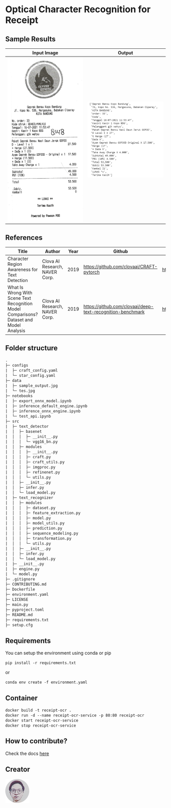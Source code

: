 # Optical Character Recognition for Receipt

## Sample Results
Input Image             |  Output
:----------------------:|:----------------------:
<img src="./data/tes.jpg" width="300" title="sample-input">  |  <img src="./data/sample_output.jpg" width="300" title="sample-output">

## References

| Title                                                                                   | Author           | Year | Github | Paper |
| ----------------------------------------------------------------------------------------| ---------------- | ---- | --------- | ----- | 
| Character Region Awareness for Text Detection                                           | Clova AI Research, NAVER Corp.| 2019 | https://github.com/clovaai/CRAFT-pytorch | https://arxiv.org/abs/1904.01941 |
| What Is Wrong With Scene Text Recognition Model Comparisons? Dataset and Model Analysis | Clova AI Research, NAVER Corp.| 2019 | https://github.com/clovaai/deep-text-recognition-benchmark | https://arxiv.org/abs/1904.01906 |

## Folder structure
```
.
├─ configs               
|  ├─ craft_config.yaml  
|  └─ star_config.yaml   
├─ data
|  ├─ sample_output.jpg  
|  └─ tes.jpg
├─ notebooks                          
|  ├─ export_onnx_model.ipynb         
|  ├─ inference_default_engine.ipynb  
|  ├─ inference_onnx_engine.ipynb     
|  └─ test_api.ipynb                  
├─ src                                                               
|  ├─ text_detector                                         
|  │  ├─ basenet                                           
|  │  │  ├─ __init__.py                           
|  │  │  └─ vgg16_bn.py                           
|  │  ├─ modules                                              
|  │  │  ├─ __init__.py                           
|  │  │  ├─ craft.py                              
|  │  │  ├─ craft_utils.py                        
|  │  │  ├─ imgproc.py                            
|  │  │  ├─ refinenet.py                          
|  │  │  └─ utils.py                              
|  │  ├─ __init__.py                              
|  │  ├─ infer.py                                 
|  │  └─ load_model.py                            
|  ├─ text_recognizer                                           
|  │  ├─ modules                                              
|  │  │  ├─ dataset.py                            
|  │  │  ├─ feature_extraction.py                 
|  │  │  ├─ model.py                              
|  │  │  ├─ model_utils.py                        
|  │  │  ├─ prediction.py                         
|  │  │  ├─ sequence_modeling.py                  
|  │  │  ├─ transformation.py                     
|  │  │  └─ utils.py                              
|  │  ├─ __init__.py                              
|  │  ├─ infer.py                                 
|  │  └─ load_model.py                            
|  ├─ __init__.py                                 
|  ├─ engine.py                                   
|  └─ model.py                                    
├─ .gitignore
├─ CONTRIBUTING.md
├─ Dockerfile
├─ environment.yaml
├─ LICENSE
├─ main.py
├─ pyproject.toml
├─ README.md
├─ requirements.txt
├─ setup.cfg
```

## Requirements
You can setup the environment using conda or pip
```
pip install -r requirements.txt
```
or
```
conda env create -f environment.yaml
```

## Container
```
docker build -t receipt-ocr .
docker run -d --name receipt-ocr-service -p 80:80 receipt-ocr
docker start receipt-ocr-service
docker stop receipt-ocr-service
```

## How to contribute?
Check the docs [here](CONTRIBUTING.md)

## Creator
[![](https://github.com/andreaschandra/git-assets/blob/master/pictures/ruben.png)](https://github.com/rubentea16)